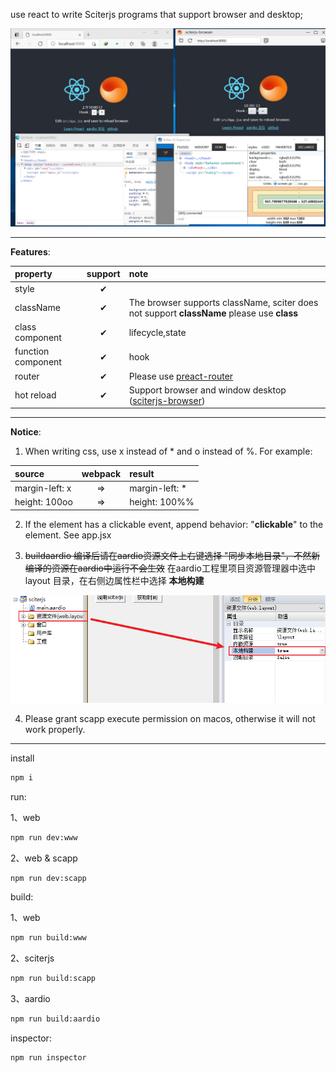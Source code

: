 
use react to write Sciterjs programs that support browser and desktop;

![screen](/screen.png)

---
**Features**:

| property | support | note |
| :-- | :--: | :-- |
| style | ✔ |  |
| className | ✔ | The browser supports className, sciter does not support **className** please use **class**  |
| class component | ✔ | lifecycle,state |
| function component | ✔ | hook |
| router | ✔ | Please use [preact-router](https://www.npmjs.com/package/preact-router) |
| hot reload | ✔ | Support browser and window desktop ([sciterjs-browser](https://github.com/veluxa/sciterjs-browser))|

---

**Notice**:
1. When writing css, use x instead of * and o instead of %. For example:

| source  | webpack | result |
| :-- | :--: | :-- |
| margin-left: x | => | margin-left: * |
| height: 100oo | => | height: 100%% |


2. If the element has a clickable event, append behavior: "**clickable**" to the element. See app.jsx

3. ~~buildaardio 编译后请在aardio资源文件上右键选择 "同步本地目录"，不然新编译的资源在aardio中运行不会生效~~ 在aardio工程里项目资源管理器中选中 layout 目录，在右侧边属性栏中选择 **本地构建**

![screen](/aardio.png)

4. Please grant scapp execute permission on macos, otherwise it will not work properly.

---
install
```sh
npm i
```

run:

1、web
```sh
npm run dev:www
```

2、web & scapp
```sh
npm run dev:scapp
```


build:

1、web
```sh
npm run build:www
```

2、sciterjs
```sh
npm run build:scapp
```

3、aardio
```sh
npm run build:aardio
```

inspector:
```sh
npm run inspector
```
